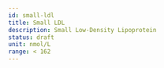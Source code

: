 ```yaml
---
id: small-ldl
title: Small LDL
description: Small Low-Density Lipoprotein
status: draft
unit: nmol/L
range: < 162
---
```


